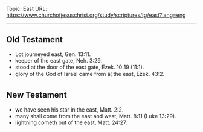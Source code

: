 Topic: East
URL: https://www.churchofjesuschrist.org/study/scriptures/tg/east?lang=eng

---

## Old Testament

- Lot journeyed east, Gen. 13:11.
- keeper of the east gate, Neh. 3:29.
- stood at the door of the east gate, Ezek. 10:19 (11:1).
- glory of the God of Israel came from â¦ the east, Ezek. 43:2.

## New Testament

- we have seen his star in the east, Matt. 2:2.
- many shall come from the east and west, Matt. 8:11 (Luke 13:29).
- lightning cometh out of the east, Matt. 24:27.

